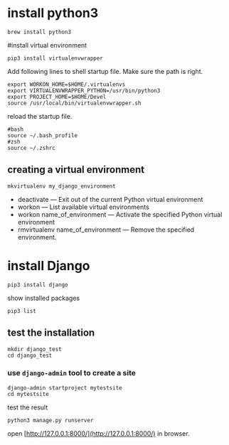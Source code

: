 # install python3
```
brew install python3
```
#install virtual environment
```
pip3 install virtualenvwrapper
```
Add following lines to shell startup file. Make sure the path is right.

```
export WORKON_HOME=$HOME/.virtualenvs
export VIRTUALENVWRAPPER_PYTHON=/usr/bin/python3
export PROJECT_HOME=$HOME/Devel
source /usr/local/bin/virtualenvwrapper.sh
```

reload the startup file.
```
#bash
source ~/.bash_profile 
#zsh
source ~/.zshrc
```

## creating a virtual environment
```
mkvirtualenv my_django_environment
```

- deactivate — Exit out of the current Python virtual environment
- workon — List available virtual environments
- workon name_of_environment — Activate the specified Python virtual environment
- rmvirtualenv name_of_environment — Remove the specified environment.


# install Django
```
pip3 install django
```
show installed packages

```
pip3 list
```

## test the installation
```
mkdir django_test
cd django_test
```
### use `django-admin` tool to create a site

```
django-admin startproject mytestsite
cd mytestsite
```

test the result

```
python3 manage.py runserver 
```

open [http://127.0.0.1:8000/](http://127.0.0.1:8000/) in browser.
